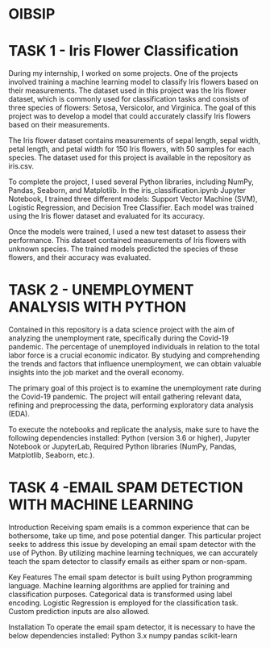 # OIBSIP
# TASK 1 - Iris Flower Classification
During my internship, I worked on some projects. One of the projects involved training a machine learning model to classify Iris flowers based on their measurements. The dataset used in this project was the Iris flower dataset, which is commonly used for classification tasks and consists of three species of flowers: Setosa, Versicolor, and Virginica. The goal of this project was to develop a model that could accurately classify Iris flowers based on their measurements.

The Iris flower dataset contains measurements of sepal length, sepal width, petal length, and petal width for 150 Iris flowers, with 50 samples for each species. The dataset used for this project is available in the repository as iris.csv.

To complete the project, I used several Python libraries, including NumPy, Pandas, Seaborn, and Matplotlib. In the iris_classification.ipynb Jupyter Notebook, I trained three different models: Support Vector Machine (SVM), Logistic Regression, and Decision Tree Classifier. Each model was trained using the Iris flower dataset and evaluated for its accuracy.

Once the models were trained, I used a new test dataset to assess their performance. This dataset contained measurements of Iris flowers with unknown species. The trained models predicted the species of these flowers, and their accuracy was evaluated.


# TASK 2 - UNEMPLOYMENT ANALYSIS WITH PYTHON
Contained in this repository is a data science project with the aim of analyzing the unemployment rate, specifically during the Covid-19 pandemic. The percentage of unemployed individuals in relation to the total labor force is a crucial economic indicator. By studying and comprehending the trends and factors that influence unemployment, we can obtain valuable insights into the job market and the overall economy.

The primary goal of this project is to examine the unemployment rate during the Covid-19 pandemic. The project will entail gathering relevant data, refining and preprocessing the data, performing exploratory data analysis (EDA).

To execute the notebooks and replicate the analysis, make sure to have the following dependencies installed: Python (version 3.6 or higher), Jupyter Notebook or JupyterLab, Required Python libraries (NumPy, Pandas, Matplotlib, Seaborn, etc.).
# TASK 4 -EMAIL SPAM DETECTION WITH MACHINE LEARNING
Introduction
Receiving spam emails is a common experience that can be bothersome, take up time, and pose potential danger. This particular project seeks to address this issue by developing an email spam detector with the use of Python. By utilizing machine learning techniques, we can accurately teach the spam detector to classify emails as either spam or non-spam.

Key Features
The email spam detector is built using Python programming language. Machine learning algorithms are applied for training and classification purposes. Categorical data is transformed using label encoding. Logistic Regression is employed for the classification task. Custom prediction inputs are also allowed.

Installation
To operate the email spam detector, it is necessary to have the below dependencies installed:
Python 3.x
numpy
pandas
scikit-learn



